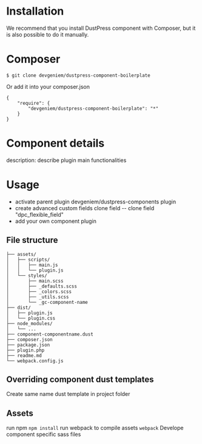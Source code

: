 # Installation

We recommend that you install DustPress component with Composer, but it is also possible to do it manually.

# Composer

```$ git clone devgeniem/dustpress-component-boilerplate```

Or add it into your composer.json

```
{
	"require": {
		"devgeniem/dustpress-component-boilerplate": "*"
	}
}
```


# Component details
description: describe plugin main functionalities

# Usage
- activate parent plugin devgeniem/dustpress-components plugin
- create advanced custom fields clone field
  -- clone field "dpc_flexible_field"
- add your own component plugin

## File structure
```
├── assets/
│   ├── scripts/
│   │   ├── main.js
│   │   └── plugin.js
│   └── styles/
│       ├── main.scss
│       ├── _defaults.scss
│       ├── _colors.scss
│       ├── _utils.scss
│       └── _gc-component-name
├── dist/
│   ├── plugin.js
│   └── plugin.css
├── node_modules/
│   └── ...
├── component-componentname.dust
├── composer.json
├── package.json
├── plugin.php
├── readme.md
└── webpack.config.js
```

## Overriding component dust templates
Create same name dust template in project folder

## Assets
run npm
`npm install`
run webpack to compile assets
`webpack`
Develope component specific sass files
